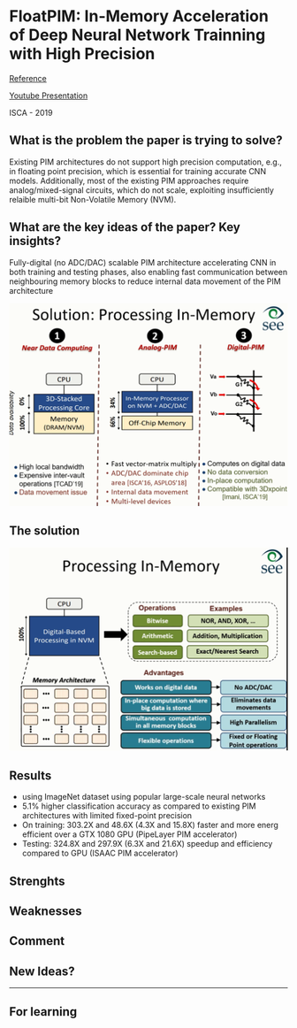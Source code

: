 # FloatPIM: In-Memory Acceleration of Deep Neural Network Trainning with High Precision

[Reference](https://dl.acm.org/doi/10.1145/3307650.3322237)

[Youtube Presentation](https://www.youtube.com/watch?v=4zLaTZIue6k)

ISCA - 2019

## What is the problem the paper is trying to solve?
Existing PIM architectures do not support high precision computation, e.g., in floating point precision, which is essential for training accurate CNN models. Additionally, most of the existing PIM approaches require analog/mixed-signal circuits, which do not scale, exploiting insufficiently relaible multi-bit Non-Volatile Memory (NVM).

## What are the key ideas of the paper? Key insights?
Fully-digital (no ADC/DAC) scalable PIM architecture accelerating CNN in both training and testing phases, also enabling fast communication between neighbouring memory blocks to reduce internal data movement of the PIM architecture

![different PIM approaches](../img/FloatPIM.png)

## The solution
![Float PIM](../img/digital_PIM.png)

## Results
- using ImageNet dataset using popular large-scale neural networks
- 5.1% higher classification accuracy as compared to existing PIM architectures with limited fixed-point precision
- On training: 303.2X and 48.6X (4.3X and 15.8X) faster and more energ efficient over a GTX 1080 GPU (PipeLayer PIM accelerator)
- Testing: 324.8X and 297.9X (6.3X and 21.6X) speedup and efficiency compared to GPU (ISAAC PIM accelerator)

## Strenghts

## Weaknesses

## Comment

## New Ideas?

---
## For learning
